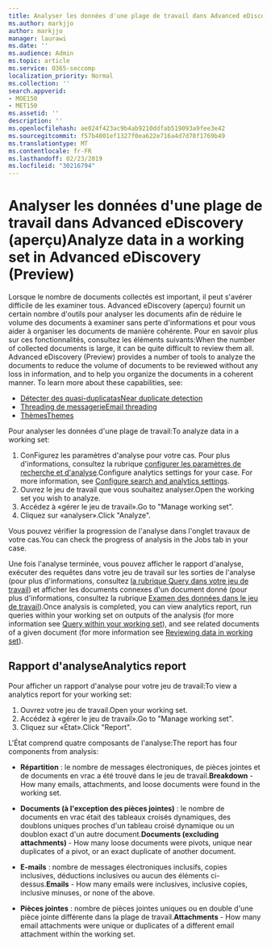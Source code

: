 ```yaml
---
title: Analyser les données d'une plage de travail dans Advanced eDiscovery (aperçu)
ms.author: markjjo
author: markjjo
manager: laurawi
ms.date: ''
ms.audience: Admin
ms.topic: article
ms.service: O365-seccomp
localization_priority: Normal
ms.collection: ''
search.appverid:
- MOE150
- MET150
ms.assetid: ''
description: ''
ms.openlocfilehash: ae024f423ac9b4ab9210ddfab519093a9fee3e42
ms.sourcegitcommit: f57b4001ef1327f0ea622e716a4d7d78f1769b49
ms.translationtype: MT
ms.contentlocale: fr-FR
ms.lasthandoff: 02/23/2019
ms.locfileid: "30216794"
---
```

# <a name="analyze-data-in-a-working-set-in-advanced-ediscovery-preview"></a><span data-ttu-id="8201c-102">Analyser les données d'une plage de travail dans Advanced eDiscovery (aperçu)</span><span class="sxs-lookup"><span data-stu-id="8201c-102">Analyze data in a working set in Advanced eDiscovery (Preview)</span></span>

<span data-ttu-id="8201c-p101">Lorsque le nombre de documents collectés est important, il peut s'avérer difficile de les examiner tous. Advanced eDiscovery (aperçu) fournit un certain nombre d'outils pour analyser les documents afin de réduire le volume des documents à examiner sans perte d'informations et pour vous aider à organiser les documents de manière cohérente. Pour en savoir plus sur ces fonctionnalités, consultez les éléments suivants:</span><span class="sxs-lookup"><span data-stu-id="8201c-p101">When the number of collected documents is large, it can be quite difficult to review them all. Advanced eDiscovery (Preview) provides a number of tools to analyze the documents to reduce the volume of documents to be reviewed without any loss in information, and to help you organize the documents in a coherent manner. To learn more about these capabilities, see:</span></span>

- [<span data-ttu-id="8201c-106">Détecter des quasi-duplicatas</span><span class="sxs-lookup"><span data-stu-id="8201c-106">Near duplicate detection</span></span>](near-duplicates.md)
- [<span data-ttu-id="8201c-107">Threading de messagerie</span><span class="sxs-lookup"><span data-stu-id="8201c-107">Email threading</span></span>](email-threading.md)
- [<span data-ttu-id="8201c-108">Thèmes</span><span class="sxs-lookup"><span data-stu-id="8201c-108">Themes</span></span>](themes.md)

<span data-ttu-id="8201c-109">Pour analyser les données d'une plage de travail:</span><span class="sxs-lookup"><span data-stu-id="8201c-109">To analyze data in a working set:</span></span>

1. <span data-ttu-id="8201c-p102">ConFigurez les paramètres d'analyse pour votre cas. Pour plus d'informations, consultez la rubrique [configurer les paramètres de recherche et d'analyse](configure-search-analytics-settings.md).</span><span class="sxs-lookup"><span data-stu-id="8201c-p102">Configure analytics settings for your case. For more information, see [Configure search and analytics settings](configure-search-analytics-settings.md).</span></span>
2. <span data-ttu-id="8201c-112">Ouvrez le jeu de travail que vous souhaitez analyser.</span><span class="sxs-lookup"><span data-stu-id="8201c-112">Open the working set you wish to analyze.</span></span>
3. <span data-ttu-id="8201c-113">Accédez à «gérer le jeu de travail».</span><span class="sxs-lookup"><span data-stu-id="8201c-113">Go to "Manage working set".</span></span>
4. <span data-ttu-id="8201c-114">Cliquez sur «analyser».</span><span class="sxs-lookup"><span data-stu-id="8201c-114">Click "Analyze".</span></span>

<span data-ttu-id="8201c-115">Vous pouvez vérifier la progression de l'analyse dans l'onglet travaux de votre cas.</span><span class="sxs-lookup"><span data-stu-id="8201c-115">You can check the progress of analysis in the Jobs tab in your case.</span></span>

 <span data-ttu-id="8201c-116">Une fois l'analyse terminée, vous pouvez afficher le rapport d'analyse, exécuter des requêtes dans votre jeu de travail sur les sorties de l'analyse (pour plus d'informations, consultez [la rubrique Query dans votre jeu de travail](working-set-search.md)) et afficher les documents connexes d'un document donné (pour plus d'informations, consultez la rubrique [ Examen des données dans le jeu de travail](reviewing-data-in-working-set.md)).</span><span class="sxs-lookup"><span data-stu-id="8201c-116">Once analysis is completed, you can view analytics report, run queries within your working set on outputs of the analysis (for more information see [Query within your working set](working-set-search.md)), and see related documents of a given document (for more information see [Reviewing data in working set](reviewing-data-in-working-set.md)).</span></span>

## <a name="analytics-report"></a><span data-ttu-id="8201c-117">Rapport d'analyse</span><span class="sxs-lookup"><span data-stu-id="8201c-117">Analytics report</span></span>

<span data-ttu-id="8201c-118">Pour afficher un rapport d'analyse pour votre jeu de travail:</span><span class="sxs-lookup"><span data-stu-id="8201c-118">To view a analytics report for your working set:</span></span>

1. <span data-ttu-id="8201c-119">Ouvrez votre jeu de travail.</span><span class="sxs-lookup"><span data-stu-id="8201c-119">Open your working set.</span></span>
2. <span data-ttu-id="8201c-120">Accédez à «gérer le jeu de travail».</span><span class="sxs-lookup"><span data-stu-id="8201c-120">Go to "Manage working set".</span></span>
3. <span data-ttu-id="8201c-121">Cliquez sur «État».</span><span class="sxs-lookup"><span data-stu-id="8201c-121">Click "Report".</span></span>

<span data-ttu-id="8201c-122">L'État comprend quatre composants de l'analyse:</span><span class="sxs-lookup"><span data-stu-id="8201c-122">The report has four components from analysis:</span></span>

- <span data-ttu-id="8201c-123">**Répartition** : le nombre de messages électroniques, de pièces jointes et de documents en vrac a été trouvé dans le jeu de travail.</span><span class="sxs-lookup"><span data-stu-id="8201c-123">**Breakdown** - How many emails, attachments, and loose documents were found in the working set.</span></span>

- <span data-ttu-id="8201c-124">**Documents (à l'exception des pièces jointes)** : le nombre de documents en vrac était des tableaux croisés dynamiques, des doublons uniques proches d'un tableau croisé dynamique ou un doublon exact d'un autre document.</span><span class="sxs-lookup"><span data-stu-id="8201c-124">**Documents (excluding attachments)** - How many loose documents were pivots, unique near duplicates of a pivot, or an exact duplicate of another document.</span></span>

- <span data-ttu-id="8201c-125">**E-mails** : nombre de messages électroniques inclusifs, copies inclusives, déductions inclusives ou aucun des éléments ci-dessus.</span><span class="sxs-lookup"><span data-stu-id="8201c-125">**Emails** - How many emails were inclusives, inclusive copies, inclusive minuses, or none of the above.</span></span>

- <span data-ttu-id="8201c-126">**Pièces jointes** : nombre de pièces jointes uniques ou en double d'une pièce jointe différente dans la plage de travail.</span><span class="sxs-lookup"><span data-stu-id="8201c-126">**Attachments** - How many email attachments were unique or duplicates of a different email attachment within the working set.</span></span>
